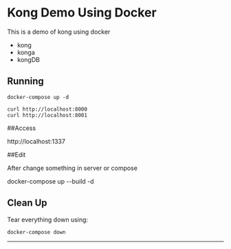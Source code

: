 # Kong Demo Using Docker
This is a demo of kong using docker
- kong
- konga
- kongDB

## Running

```
docker-compose up -d  
```

```
curl http://localhost:8000
curl http://localhost:8001
```

##Access

http://localhost:1337

##Edit

After change something in server or compose

docker-compose up --build -d

## Clean Up

Tear everything down using:

```
docker-compose down
```

***

